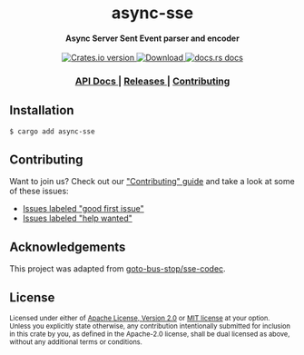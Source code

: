 <h1 align="center">async-sse</h1>
<div align="center">
  <strong>
    Async Server Sent Event parser and encoder
  </strong>
</div>

<br />

<div align="center">
  <!-- Crates version -->
  <a href="https://crates.io/crates/async-sse">
    <img src="https://img.shields.io/crates/v/async-sse.svg?style=flat-square"
    alt="Crates.io version" />
  </a>
  <!-- Downloads -->
  <a href="https://crates.io/crates/async-sse">
    <img src="https://img.shields.io/crates/d/async-sse.svg?style=flat-square"
      alt="Download" />
  </a>
  <!-- docs.rs docs -->
  <a href="https://docs.rs/async-sse">
    <img src="https://img.shields.io/badge/docs-latest-blue.svg?style=flat-square"
      alt="docs.rs docs" />
  </a>
</div>

<div align="center">
  <h3>
    <a href="https://docs.rs/async-sse">
      API Docs
    </a>
    <span> | </span>
    <a href="https://github.com/http-rs/async-sse/releases">
      Releases
    </a>
    <span> | </span>
    <a href="https://github.com/http-rs/async-sse/blob/master.github/CONTRIBUTING.md">
      Contributing
    </a>
  </h3>
</div>

## Installation
```sh
$ cargo add async-sse
```

## Contributing
Want to join us? Check out our ["Contributing" guide][contributing] and take a
look at some of these issues:

- [Issues labeled "good first issue"][good-first-issue]
- [Issues labeled "help wanted"][help-wanted]

[contributing]: https://github.com/http-rs/async-sse/blob/master.github/CONTRIBUTING.md
[good-first-issue]: https://github.com/http-rs/async-sse/labels/good%20first%20issue
[help-wanted]: https://github.com/http-rs/async-sse/labels/help%20wanted

## Acknowledgements

This project was adapted from
[goto-bus-stop/sse-codec](https://github.com/goto-bus-stop/sse-codec).

## License

<sup>
Licensed under either of <a href="LICENSE-APACHE">Apache License, Version
2.0</a> or <a href="LICENSE-MIT">MIT license</a> at your option.
</sup>

<br/>

<sub>
Unless you explicitly state otherwise, any contribution intentionally submitted
for inclusion in this crate by you, as defined in the Apache-2.0 license, shall
be dual licensed as above, without any additional terms or conditions.
</sub>
